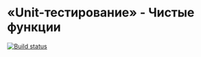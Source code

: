 # «Unit-тестирование» - Чистые функции
[![Build status](https://ci.appveyor.com/api/projects/status/afi2r38ml6ww2yug?svg=true)](https://ci.appveyor.com/project/fasca23/ajs-4-1)